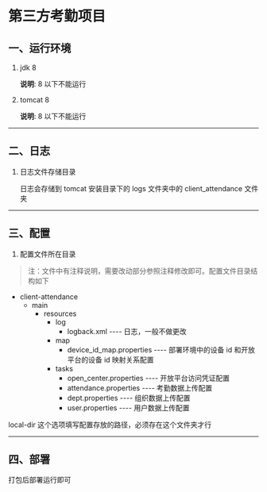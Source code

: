 # 第三方考勤项目


## 一、运行环境

1. jdk 8

   **说明**: 8 以下不能运行
   
2. tomcat 8

   **说明**: 8 以下不能运行

----

## 二、日志

1. 日志文件存储目录

   日志会存储到 tomcat 安装目录下的 logs 文件夹中的 client_attendance 文件夹
   
----

## 三、配置

1. 配置文件所在目录

  > 注：文件中有注释说明，需要改动部分参照注释修改即可。配置文件目录结构如下
   * client-attendance
     * main  
       * resources
         * log
           * logback.xml ---- 日志，一般不做更改
         * map
           * device_id_map.properties ---- 部署环境中的设备 id 和开放平台的设备 id 映射关系配置       
         * tasks
           * open_center.properties ---- 开放平台访问凭证配置
           * attendance.properties ---- 考勤数据上传配置
           * dept.properties ---- 组织数据上传配置
           * user.properties ---- 用户数据上传配置
    

local-dir 这个选项填写配置存放的路径，必须存在这个文件夹才行

----

## 四、部署

   打包后部署运行即可


